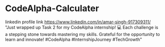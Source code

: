 # CodeAlpha-Calculater
linkedin profile link https://www.linkedin.com/in/amar-singh-917309311/
"Just wrapped up Task 2 for my CodeAlpha internship! 💻 Each challenge is a stepping stone towards mastering my skills. Grateful for the opportunity to learn and innovate! #CodeAlpha #InternshipJourney #TechGrowth"
